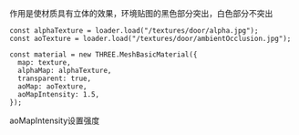 作用是使材质具有立体的效果，环境贴图的黑色部分突出，白色部分不突出

```
const alphaTexture = loader.load("/textures/door/alpha.jpg");
const aoTexture = loader.load("/textures/door/ambientOcclusion.jpg");

const material = new THREE.MeshBasicMaterial({
  map: texture,
  alphaMap: alphaTexture,
  transparent: true,
  aoMap: aoTexture,
  aoMapIntensity: 1.5,
});
```

aoMapIntensity设置强度